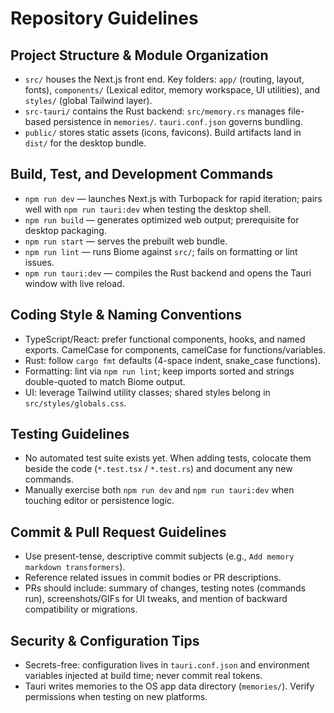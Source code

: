 # Repository Guidelines

## Project Structure & Module Organization
- `src/` houses the Next.js front end. Key folders: `app/` (routing, layout, fonts), `components/` (Lexical editor, memory workspace, UI utilities), and `styles/` (global Tailwind layer).
- `src-tauri/` contains the Rust backend: `src/memory.rs` manages file-based persistence in `memories/`. `tauri.conf.json` governs bundling.
- `public/` stores static assets (icons, favicons). Build artifacts land in `dist/` for the desktop bundle.

## Build, Test, and Development Commands
- `npm run dev` — launches Next.js with Turbopack for rapid iteration; pairs well with `npm run tauri:dev` when testing the desktop shell.
- `npm run build` — generates optimized web output; prerequisite for desktop packaging.
- `npm run start` — serves the prebuilt web bundle.
- `npm run lint` — runs Biome against `src/`; fails on formatting or lint issues.
- `npm run tauri:dev` — compiles the Rust backend and opens the Tauri window with live reload.

## Coding Style & Naming Conventions
- TypeScript/React: prefer functional components, hooks, and named exports. CamelCase for components, camelCase for functions/variables.
- Rust: follow `cargo fmt` defaults (4-space indent, snake_case functions).
- Formatting: lint via `npm run lint`; keep imports sorted and strings double-quoted to match Biome output.
- UI: leverage Tailwind utility classes; shared styles belong in `src/styles/globals.css`.

## Testing Guidelines
- No automated test suite exists yet. When adding tests, colocate them beside the code (`*.test.tsx` / `*.test.rs`) and document any new commands.
- Manually exercise both `npm run dev` and `npm run tauri:dev` when touching editor or persistence logic.

## Commit & Pull Request Guidelines
- Use present-tense, descriptive commit subjects (e.g., `Add memory markdown transformers`).
- Reference related issues in commit bodies or PR descriptions.
- PRs should include: summary of changes, testing notes (commands run), screenshots/GIFs for UI tweaks, and mention of backward compatibility or migrations.

## Security & Configuration Tips
- Secrets-free: configuration lives in `tauri.conf.json` and environment variables injected at build time; never commit real tokens.
- Tauri writes memories to the OS app data directory (`memories/`). Verify permissions when testing on new platforms.
